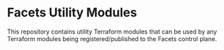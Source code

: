 # Facets Utility Modules

This repository contains utility Terraform modules that can be used by any Terraform modules being registered/published to the Facets control plane.
